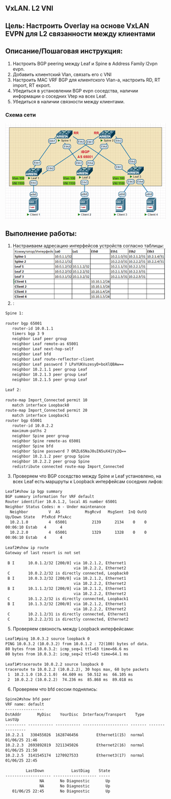 ## **VxLAN. L2 VNI**
## **Цель: Настроить Overlay на основе VxLAN EVPN для L2 связанности между клиентами**
## **Описание/Пошаговая инструкция:**
1. Настроить BGP peering между Leaf и Spine в Address Family l2vpn evpn.
2. Добавить клиентский Vlan, связать его с VNI
3. Настроить MAC VRF BGP для клиентского Vlan-а, настроить RD, RT import, RT export.
4. Убедиться в установлении BGP evpn соседства, наличии информации о соседних Vtep на всех Leaf.
5. Убедиться в наличии связности между клиентами.

### **Схема сети**
![alt text](image-3.png)
## **Выполнение работы:**
1. Настраиваем адресацию интерфейсов устройств согласно таблицы:
![alt text](image-5.png)
2. :
```
Spine 1:

router bgp 65001
   router-id 10.0.1.1
   timers bgp 3 9
   neighbor Leaf peer group
   neighbor Leaf remote-as 65001
   neighbor Leaf next-hop-self
   neighbor Leaf bfd
   neighbor Leaf route-reflector-client
   neighbor Leaf password 7 LPaYUKVuzesyD+boXlQBAw==
   neighbor 10.2.1.1 peer group Leaf
   neighbor 10.2.1.3 peer group Leaf
   neighbor 10.2.1.5 peer group Leaf

Leaf 2:

route-map Import_Connected permit 10
   match interface Loopback0
route-map Import_Connected permit 20
   match interface Loopback1
router bgp 65001
   router-id 10.0.2.2
   maximum-paths 2
   neighbor Spine peer group
   neighbor Spine remote-as 65001
   neighbor Spine bfd
   neighbor Spine password 7 ORZL65NaJ0uIN5uX41Yy2Q==
   neighbor 10.2.1.2 peer group Spine
   neighbor 10.2.2.2 peer group Spine
   redistribute connected route-map Import_Connected
```
3. Проверяем что BGP соседство между Spine и Leaf установлено, на всех Leaf есть маршруты к Loopback интерфейсам соседних лифов:

```
Leaf1#show ip bgp summary 
BGP summary information for VRF default
Router identifier 10.0.1.2, local AS number 65001
Neighbor Status Codes: m - Under maintenance
  Neighbor         V  AS           MsgRcvd   MsgSent  InQ OutQ  Up/Down State   PfxRcd PfxAcc
  10.2.1.0         4  65001           2139      2134    0    0 00:06:10 Estab   4      4
  10.2.2.0         4  65001           1329      1328    0    0 00:06:10 Estab   4      4

Leaf2#show ip route 
Gateway of last resort is not set

 B I      10.0.1.2/32 [200/0] via 10.2.1.2, Ethernet1
                              via 10.2.2.2, Ethernet2
 C        10.0.2.2/32 is directly connected, Loopback0
 B I      10.0.3.2/32 [200/0] via 10.2.1.2, Ethernet1
                              via 10.2.2.2, Ethernet2
 B I      10.1.1.2/32 [200/0] via 10.2.1.2, Ethernet1
                              via 10.2.2.2, Ethernet2
 C        10.1.2.2/32 is directly connected, Loopback1
 B I      10.1.3.2/32 [200/0] via 10.2.1.2, Ethernet1
                              via 10.2.2.2, Ethernet2
 C        10.2.1.2/31 is directly connected, Ethernet1
 C        10.2.2.2/31 is directly connected, Ethernet2
```
5. Проверяем связность между Loopback интерфейсами:
```
Leaf1#ping 10.0.3.2 source loopback 0
PING 10.0.3.2 (10.0.3.2) from 10.0.1.2 : 72(100) bytes of data.
80 bytes from 10.0.3.2: icmp_seq=1 ttl=63 time=66.6 ms
80 bytes from 10.0.3.2: icmp_seq=2 ttl=63 time=64.1 ms

Leaf1#traceroute 10.0.2.2 source loopback 0
traceroute to 10.0.2.2 (10.0.2.2), 30 hops max, 60 byte packets
 1  10.2.1.0 (10.2.1.0)  44.609 ms  50.512 ms  66.105 ms
 2  10.0.2.2 (10.0.2.2)  74.236 ms  85.868 ms  89.018 ms
```
6. Проверяем что bfd сессии поднялись:

```
Spine2#show bfd peer
VRF name: default
-----------------
DstAddr       MyDisc    YourDisc  Interface/Transport    Type           LastUp 
--------- ----------- ----------- -------------------- ------- ----------------
10.2.2.1   330455026  1628746456        Ethernet1(15)  normal   01/06/25 21:46 
10.2.2.3  2693892819  3211345026        Ethernet2(16)  normal   01/06/25 21:50 
10.2.2.5  3141545174  1270927533        Ethernet3(17)  normal   01/06/25 22:45 

         LastDown            LastDiag    State
-------------------- ------------------- -----
               NA       No Diagnostic       Up
               NA       No Diagnostic       Up
   01/06/25 22:45       No Diagnostic       Up

```

